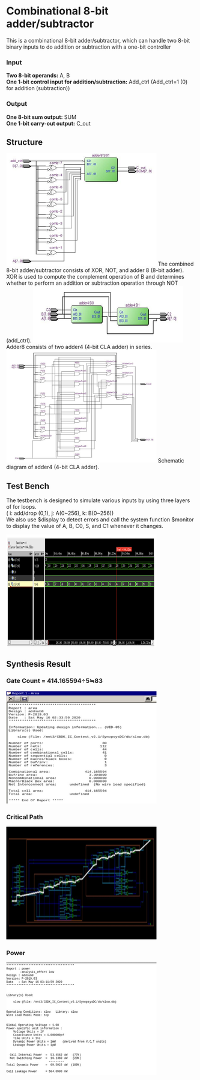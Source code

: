 # Combinational 8-bit adder/subtractor  

This is a combinational 8-bit adder/subtractor, which can handle two 8-bit binary inputs to do addition or subtraction with a one-bit controller  

### Input  
**Two 8-bit operands:** A, B  
**One 1-bit control input for addition/subtraction:** Add_ctrl (Add_ctrl=1 (0) for addition (subtraction))  
### Output  
**One 8-bit sum output:** SUM  
**One 1-bit carry-out output:** C_out  


## Structure  
<img src="https://github.com/BearLand0713/Basic_Circuits_Design/blob/main/comb_8_bit_adder_subtractor/picture/8b_addsub.png" width="400" height="300">  
The combined 8-bit adder/subtractor consists of XOR, NOT, and adder 8 (8-bit adder). XOR is used to compute the complement operation of B and determines whether to perform an addition or subtraction operation through NOT (add_ctrl).  

  
<img src="https://github.com/BearLand0713/Basic_Circuits_Design/blob/main/comb_8_bit_adder_subtractor/picture/adder8.png" width="400" height="150">   
Adder8 consists of two adder4 (4-bit CLA adder) in series.  

    
<img src="https://github.com/BearLand0713/Basic_Circuits_Design/blob/main/comb_8_bit_adder_subtractor/picture/adder4.png" width="400" height="300">  
Schematic diagram of adder4 (4-bit CLA adder).  

## Test Bench  
The testbench is designed to simulate various inputs by using three layers of for loops.  
( i: add/drop (0,1), j: A(0~256), k: B(0~256))  
We also use $display to detect errors and call the system function $monitor to display the value of A, B, C0, S, and C1 whenever it changes.  

<img src="https://github.com/BearLand0713/Basic_Circuits_Design/blob/main/comb_8_bit_adder_subtractor/picture/tb.png" width="400" height="300">  
  
## Synthesis Result  
### Gate Count = 414.165594÷5≒83  
<img src="https://github.com/BearLand0713/Basic_Circuits_Design/blob/main/comb_8_bit_adder_subtractor/picture/Gatecount.png" width="400" height="300"> 

  
### Critical Path  
<img src="https://github.com/BearLand0713/Basic_Circuits_Design/blob/main/comb_8_bit_adder_subtractor/picture/Criticalpath.png" width="400" height="300"> 

  
### Power  
<img src="https://github.com/BearLand0713/Basic_Circuits_Design/blob/main/comb_8_bit_adder_subtractor/picture/power.png" width="400" height="300"> 



